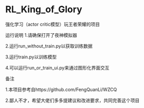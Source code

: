 # RL_King_of_Glory
强化学习（actor critic模型）玩王者荣耀的项目


运行说明
1.请确保打开了夜神模拟器

2.运行run_without_train.py以获取训练数据

3.运行train.py以训练模型

4.可以运行run_or_train_ui.py来通过图形化界面交互


备注

1.本项目参考自https://github.com/FengQuanLi/WZCQ

2.鄙人不才，希望大佬们多多提建议和改进要求，共同完善这个项目
